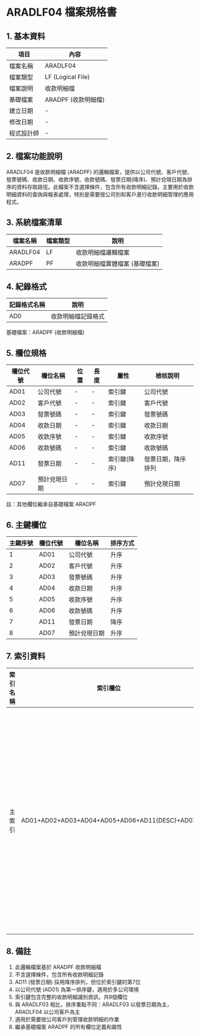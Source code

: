 # ARADLF04 檔案規格書

## 1. 基本資料

| 項目 | 內容 |
|------|------|
| 檔案名稱 | ARADLF04 |
| 檔案類型 | LF (Logical File) |
| 檔案說明 | 收款明細檔 |
| 基礎檔案 | ARADPF (收款明細檔) |
| 建立日期 | - |
| 修改日期 | - |
| 程式設計師 | - |

## 2. 檔案功能說明

ARADLF04 是收款明細檔 (ARADPF) 的邏輯檔案，提供以公司代號、客戶代號、發票號碼、收款日期、收款序號、收款號碼、發票日期(降序)、預計兌現日期為排序的資料存取路徑。此檔案不含選擇條件，包含所有收款明細記錄。主要用於收款明細資料的查詢與報表處理，特別是需要按公司別和客戶進行收款明細管理的應用程式。

## 3. 系統檔案清單

| 檔案名稱 | 檔案類型 | 說明 |
|----------|----------|------|
| ARADLF04 | LF | 收款明細檔邏輯檔案 |
| ARADPF | PF | 收款明細檔實體檔案 (基礎檔案) |

## 4. 紀錄格式

| 記錄格式名稱 | 說明 |
|--------------|------|
| AD0 | 收款明細檔記錄格式 |

基礎檔案：ARADPF (收款明細檔)

## 5. 欄位規格

| 欄位代號 | 欄位名稱 | 位置 | 長度 | 屬性 | 檢核說明 |
|----------|----------|------|------|------|----------|
| AD01 | 公司代號 | - | - | 索引鍵 | 公司代號 |
| AD02 | 客戶代號 | - | - | 索引鍵 | 客戶代號 |
| AD03 | 發票號碼 | - | - | 索引鍵 | 發票號碼 |
| AD04 | 收款日期 | - | - | 索引鍵 | 收款日期 |
| AD05 | 收款序號 | - | - | 索引鍵 | 收款序號 |
| AD06 | 收款號碼 | - | - | 索引鍵 | 收款號碼 |
| AD11 | 發票日期 | - | - | 索引鍵(降序) | 發票日期，降序排列 |
| AD07 | 預計兌現日期 | - | - | 索引鍵 | 預計兌現日期 |

註：其他欄位繼承自基礎檔案 ARADPF

## 6. 主鍵欄位

| 主鍵序號 | 欄位代號 | 欄位名稱 | 排序方式 |
|----------|----------|----------|----------|
| 1 | AD01 | 公司代號 | 升序 |
| 2 | AD02 | 客戶代號 | 升序 |
| 3 | AD03 | 發票號碼 | 升序 |
| 4 | AD04 | 收款日期 | 升序 |
| 5 | AD05 | 收款序號 | 升序 |
| 6 | AD06 | 收款號碼 | 升序 |
| 7 | AD11 | 發票日期 | 降序 |
| 8 | AD07 | 預計兌現日期 | 升序 |

## 7. 索引資料

| 索引名稱 | 索引欄位 | 索引類型 | 說明 |
|----------|----------|----------|------|
| 主索引 | AD01+AD02+AD03+AD04+AD05+AD06+AD11(DESC)+AD07 | 唯一索引 | 提供以公司、客戶、發票、收款日期、序號、號碼、發票日期(降序)、預計兌現日期排序的存取路徑 |

## 8. 備註

1. 此邏輯檔案基於 ARADPF 收款明細檔
2. 不含選擇條件，包含所有收款明細記錄
3. AD11 (發票日期) 採用降序排列，但位於索引鍵的第7位
4. 以公司代號 (AD01) 為第一排序鍵，適用於多公司環境
5. 索引鍵包含完整的收款明細識別資訊，共8個欄位
6. 與 ARADLF03 相比，排序重點不同：ARADLF03 以發票日期為主，ARADLF04 以公司客戶為主
7. 適用於需要按公司客戶別管理收款明細的作業
8. 繼承基礎檔案 ARADPF 的所有欄位定義和屬性 